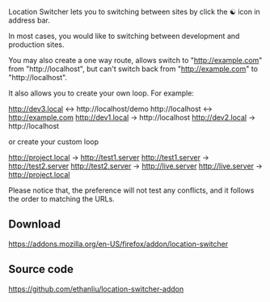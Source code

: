 Location Switcher lets you to switching between sites by click the ☯ icon in address bar.

In most cases, you would like to switching between development and production sites.

You may also create a one way route, allows switch to "http://example.com" from "http://localhost", but can't switch back from "http://example.com" to "http://localhost".

It also allows you to create your own loop. For example:

http://dev3.local <-> http://localhost/demo
http://localhost <-> http://example.com
http://dev1.local -> http://localhost
http://dev2.local -> http://localhost

or create your custom loop

http://project.local -> http://test1.server
http://test1.server -> http://test2.server
http://test2.server -> http://live.server
http://live.server -> http://project.local

Please notice that, the preference will not test any conflicts, and it follows the order to matching the URLs.

## Download

https://addons.mozilla.org/en-US/firefox/addon/location-switcher

## Source code

https://github.com/ethanliu/location-switcher-addon
